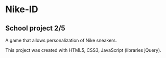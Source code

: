 # Nike-ID
## School project 2/5
A game that allows personalization of Nike sneakers.

This project was created with HTML5, CSS3, JavaScript (libraries jQuery).
